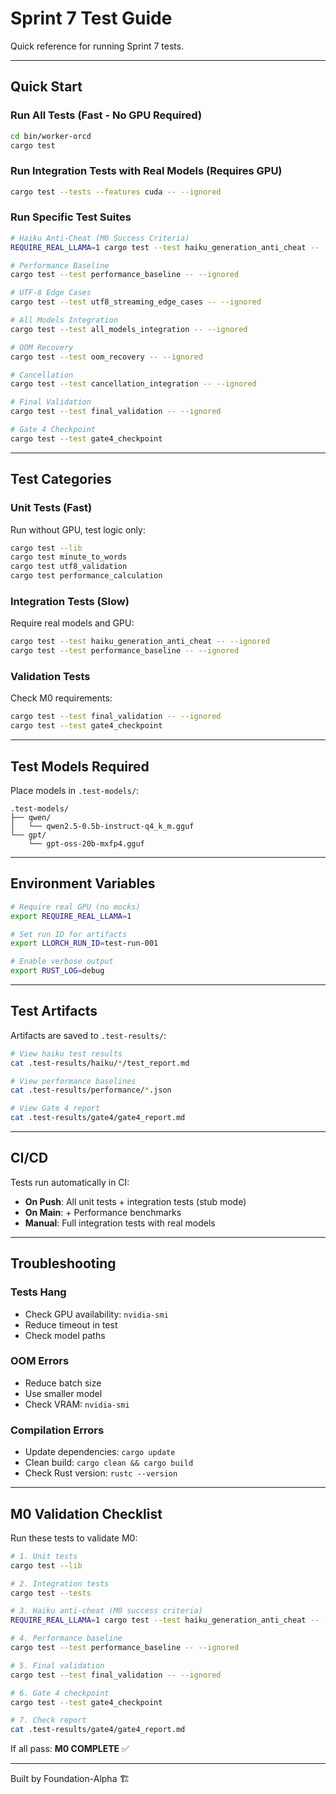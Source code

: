 # Sprint 7 Test Guide

Quick reference for running Sprint 7 tests.

---

## Quick Start

### Run All Tests (Fast - No GPU Required)
```bash
cd bin/worker-orcd
cargo test
```

### Run Integration Tests with Real Models (Requires GPU)
```bash
cargo test --tests --features cuda -- --ignored
```

### Run Specific Test Suites
```bash
# Haiku Anti-Cheat (M0 Success Criteria)
REQUIRE_REAL_LLAMA=1 cargo test --test haiku_generation_anti_cheat -- --ignored

# Performance Baseline
cargo test --test performance_baseline -- --ignored

# UTF-8 Edge Cases
cargo test --test utf8_streaming_edge_cases -- --ignored

# All Models Integration
cargo test --test all_models_integration -- --ignored

# OOM Recovery
cargo test --test oom_recovery -- --ignored

# Cancellation
cargo test --test cancellation_integration -- --ignored

# Final Validation
cargo test --test final_validation -- --ignored

# Gate 4 Checkpoint
cargo test --test gate4_checkpoint
```

---

## Test Categories

### Unit Tests (Fast)
Run without GPU, test logic only:
```bash
cargo test --lib
cargo test minute_to_words
cargo test utf8_validation
cargo test performance_calculation
```

### Integration Tests (Slow)
Require real models and GPU:
```bash
cargo test --test haiku_generation_anti_cheat -- --ignored
cargo test --test performance_baseline -- --ignored
```

### Validation Tests
Check M0 requirements:
```bash
cargo test --test final_validation -- --ignored
cargo test --test gate4_checkpoint
```

---

## Test Models Required

Place models in `.test-models/`:
```
.test-models/
├── qwen/
│   └── qwen2.5-0.5b-instruct-q4_k_m.gguf
└── gpt/
    └── gpt-oss-20b-mxfp4.gguf
```

---

## Environment Variables

```bash
# Require real GPU (no mocks)
export REQUIRE_REAL_LLAMA=1

# Set run ID for artifacts
export LLORCH_RUN_ID=test-run-001

# Enable verbose output
export RUST_LOG=debug
```

---

## Test Artifacts

Artifacts are saved to `.test-results/`:

```bash
# View haiku test results
cat .test-results/haiku/*/test_report.md

# View performance baselines
cat .test-results/performance/*.json

# View Gate 4 report
cat .test-results/gate4/gate4_report.md
```

---

## CI/CD

Tests run automatically in CI:
- **On Push**: All unit tests + integration tests (stub mode)
- **On Main**: + Performance benchmarks
- **Manual**: Full integration tests with real models

---

## Troubleshooting

### Tests Hang
- Check GPU availability: `nvidia-smi`
- Reduce timeout in test
- Check model paths

### OOM Errors
- Reduce batch size
- Use smaller model
- Check VRAM: `nvidia-smi`

### Compilation Errors
- Update dependencies: `cargo update`
- Clean build: `cargo clean && cargo build`
- Check Rust version: `rustc --version`

---

## M0 Validation Checklist

Run these tests to validate M0:

```bash
# 1. Unit tests
cargo test --lib

# 2. Integration tests
cargo test --tests

# 3. Haiku anti-cheat (M0 success criteria)
REQUIRE_REAL_LLAMA=1 cargo test --test haiku_generation_anti_cheat -- --ignored

# 4. Performance baseline
cargo test --test performance_baseline -- --ignored

# 5. Final validation
cargo test --test final_validation -- --ignored

# 6. Gate 4 checkpoint
cargo test --test gate4_checkpoint

# 7. Check report
cat .test-results/gate4/gate4_report.md
```

If all pass: **M0 COMPLETE** ✅

---

Built by Foundation-Alpha 🏗️
